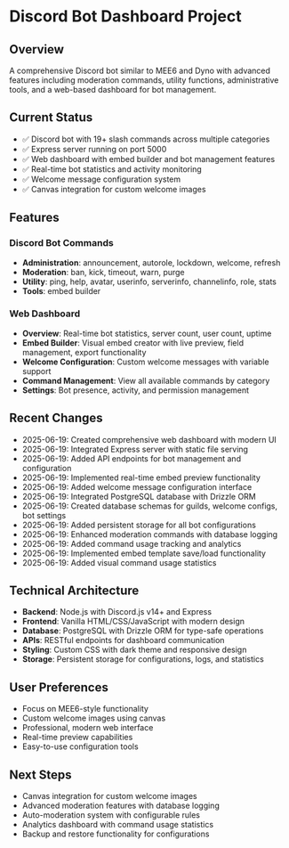 # Discord Bot Dashboard Project

## Overview
A comprehensive Discord bot similar to MEE6 and Dyno with advanced features including moderation commands, utility functions, administrative tools, and a web-based dashboard for bot management.

## Current Status
- ✅ Discord bot with 19+ slash commands across multiple categories
- ✅ Express server running on port 5000
- ✅ Web dashboard with embed builder and bot management features
- ✅ Real-time bot statistics and activity monitoring
- ✅ Welcome message configuration system
- ✅ Canvas integration for custom welcome images

## Features

### Discord Bot Commands
- **Administration**: announcement, autorole, lockdown, welcome, refresh
- **Moderation**: ban, kick, timeout, warn, purge
- **Utility**: ping, help, avatar, userinfo, serverinfo, channelinfo, role, stats
- **Tools**: embed builder

### Web Dashboard
- **Overview**: Real-time bot statistics, server count, user count, uptime
- **Embed Builder**: Visual embed creator with live preview, field management, export functionality
- **Welcome Configuration**: Custom welcome messages with variable support
- **Command Management**: View all available commands by category
- **Settings**: Bot presence, activity, and permission management

## Recent Changes
- 2025-06-19: Created comprehensive web dashboard with modern UI
- 2025-06-19: Integrated Express server with static file serving
- 2025-06-19: Added API endpoints for bot management and configuration
- 2025-06-19: Implemented real-time embed preview functionality
- 2025-06-19: Added welcome message configuration interface
- 2025-06-19: Integrated PostgreSQL database with Drizzle ORM
- 2025-06-19: Created database schemas for guilds, welcome configs, bot settings
- 2025-06-19: Added persistent storage for all bot configurations
- 2025-06-19: Enhanced moderation commands with database logging
- 2025-06-19: Added command usage tracking and analytics
- 2025-06-19: Implemented embed template save/load functionality
- 2025-06-19: Added visual command usage statistics

## Technical Architecture
- **Backend**: Node.js with Discord.js v14+ and Express
- **Frontend**: Vanilla HTML/CSS/JavaScript with modern design
- **Database**: PostgreSQL with Drizzle ORM for type-safe operations
- **APIs**: RESTful endpoints for dashboard communication
- **Styling**: Custom CSS with dark theme and responsive design
- **Storage**: Persistent storage for configurations, logs, and statistics

## User Preferences
- Focus on MEE6-style functionality
- Custom welcome images using canvas
- Professional, modern web interface
- Real-time preview capabilities
- Easy-to-use configuration tools

## Next Steps
- Canvas integration for custom welcome images
- Advanced moderation features with database logging
- Auto-moderation system with configurable rules
- Analytics dashboard with command usage statistics
- Backup and restore functionality for configurations